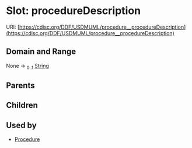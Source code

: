 
# Slot: procedureDescription




URI: [https://cdisc.org/DDF/USDMUML/procedure__procedureDescription](https://cdisc.org/DDF/USDMUML/procedure__procedureDescription)


## Domain and Range

None &#8594;  <sub>0..1</sub> [String](types/String.md)

## Parents


## Children


## Used by

 * [Procedure](Procedure.md)
